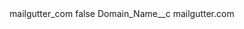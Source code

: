 <?xml version="1.0" encoding="UTF-8"?>
<CustomMetadata xmlns="http://soap.sforce.com/2006/04/metadata" xmlns:xsi="http://www.w3.org/2001/XMLSchema-instance" xmlns:xsd="http://www.w3.org/2001/XMLSchema">
    <label>mailgutter_com</label>
    <protected>false</protected>
    <values>
        <field>Domain_Name__c</field>
        <value xsi:type="xsd:string">mailgutter.com</value>
    </values>
</CustomMetadata>
